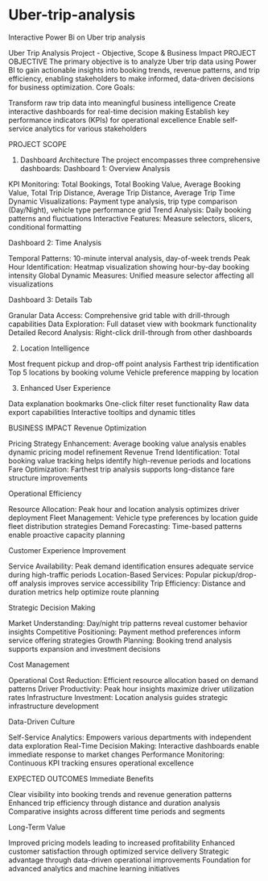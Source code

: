 # Uber-trip-analysis
Interactive Power Bi on Uber trip analysis

Uber Trip Analysis Project - Objective, Scope & Business Impact
PROJECT OBJECTIVE
The primary objective is to analyze Uber trip data using Power BI to gain actionable insights into booking trends, revenue patterns, and trip efficiency, enabling stakeholders to make informed, data-driven decisions for business optimization.
Core Goals:

Transform raw trip data into meaningful business intelligence
Create interactive dashboards for real-time decision making
Establish key performance indicators (KPIs) for operational excellence
Enable self-service analytics for various stakeholders

PROJECT SCOPE
1. Dashboard Architecture
The project encompasses three comprehensive dashboards:
Dashboard 1: Overview Analysis

KPI Monitoring: Total Bookings, Total Booking Value, Average Booking Value, Total Trip Distance, Average Trip Distance, Average Trip Time
Dynamic Visualizations: Payment type analysis, trip type comparison (Day/Night), vehicle type performance grid
Trend Analysis: Daily booking patterns and fluctuations
Interactive Features: Measure selectors, slicers, conditional formatting

Dashboard 2: Time Analysis

Temporal Patterns: 10-minute interval analysis, day-of-week trends
Peak Hour Identification: Heatmap visualization showing hour-by-day booking intensity
Global Dynamic Measures: Unified measure selector affecting all visualizations

Dashboard 3: Details Tab

Granular Data Access: Comprehensive grid table with drill-through capabilities
Data Exploration: Full dataset view with bookmark functionality
Detailed Record Analysis: Right-click drill-through from other dashboards

2. Location Intelligence

Most frequent pickup and drop-off point analysis
Farthest trip identification
Top 5 locations by booking volume
Vehicle preference mapping by location

3. Enhanced User Experience

Data explanation bookmarks
One-click filter reset functionality
Raw data export capabilities
Interactive tooltips and dynamic titles

BUSINESS IMPACT
Revenue Optimization

Pricing Strategy Enhancement: Average booking value analysis enables dynamic pricing model refinement
Revenue Trend Identification: Total booking value tracking helps identify high-revenue periods and locations
Fare Optimization: Farthest trip analysis supports long-distance fare structure improvements

Operational Efficiency

Resource Allocation: Peak hour and location analysis optimizes driver deployment
Fleet Management: Vehicle type preferences by location guide fleet distribution strategies
Demand Forecasting: Time-based patterns enable proactive capacity planning

Customer Experience Improvement

Service Availability: Peak demand identification ensures adequate service during high-traffic periods
Location-Based Services: Popular pickup/drop-off analysis improves service accessibility
Trip Efficiency: Distance and duration metrics help optimize route planning

Strategic Decision Making

Market Understanding: Day/night trip patterns reveal customer behavior insights
Competitive Positioning: Payment method preferences inform service offering strategies
Growth Planning: Booking trend analysis supports expansion and investment decisions

Cost Management

Operational Cost Reduction: Efficient resource allocation based on demand patterns
Driver Productivity: Peak hour insights maximize driver utilization rates
Infrastructure Investment: Location analysis guides strategic infrastructure development

Data-Driven Culture

Self-Service Analytics: Empowers various departments with independent data exploration
Real-Time Decision Making: Interactive dashboards enable immediate response to market changes
Performance Monitoring: Continuous KPI tracking ensures operational excellence

EXPECTED OUTCOMES
Immediate Benefits

Clear visibility into booking trends and revenue generation patterns
Enhanced trip efficiency through distance and duration analysis
Comparative insights across different time periods and segments

Long-Term Value

Improved pricing models leading to increased profitability
Enhanced customer satisfaction through optimized service delivery
Strategic advantage through data-driven operational improvements
Foundation for advanced analytics and machine learning initiatives
